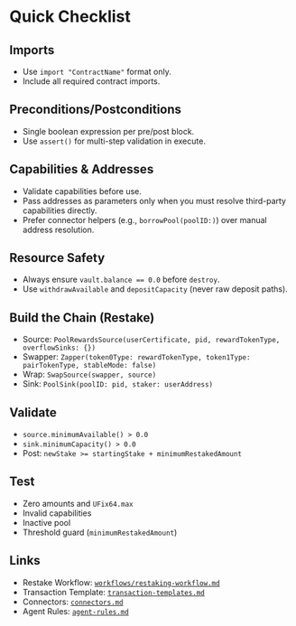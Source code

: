# Quick Checklist

## Imports
- Use `import "ContractName"` format only.
- Include all required contract imports.

## Preconditions/Postconditions
- Single boolean expression per pre/post block.
- Use `assert()` for multi-step validation in execute.

## Capabilities & Addresses
- Validate capabilities before use.
- Pass addresses as parameters only when you must resolve third-party capabilities directly.
- Prefer connector helpers (e.g., `borrowPool(poolID:)`) over manual address resolution.

## Resource Safety
- Always ensure `vault.balance == 0.0` before `destroy`.
- Use `withdrawAvailable` and `depositCapacity` (never raw deposit paths).

## Build the Chain (Restake)
- Source: `PoolRewardsSource(userCertificate, pid, rewardTokenType, overflowSinks: {})`
- Swapper: `Zapper(token0Type: rewardTokenType, token1Type: pairTokenType, stableMode: false)`
- Wrap: `SwapSource(swapper, source)`
- Sink: `PoolSink(poolID: pid, staker: userAddress)`

## Validate
- `source.minimumAvailable() > 0.0`
- `sink.minimumCapacity() > 0.0`
- Post: `newStake >= startingStake + minimumRestakedAmount`

## Test
- Zero amounts and `UFix64.max`
- Invalid capabilities
- Inactive pool
- Threshold guard (`minimumRestakedAmount`)

## Links
- Restake Workflow: [`workflows/restaking-workflow.md`](./workflows/restaking-workflow.md)
- Transaction Template: [`transaction-templates.md`](./transaction-templates.md#complete-restaking-workflow)
- Connectors: [`connectors.md`](./connectors.md)
- Agent Rules: [`agent-rules.md`](./agent-rules.md)
